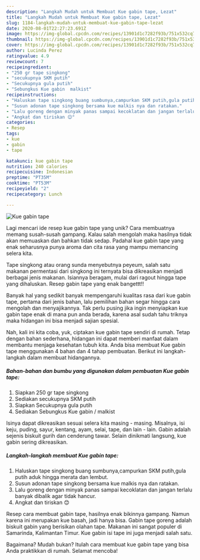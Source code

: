 ```yaml
---
description: "Langkah Mudah untuk Membuat Kue gabin tape, Lezat"
title: "Langkah Mudah untuk Membuat Kue gabin tape, Lezat"
slug: 1184-langkah-mudah-untuk-membuat-kue-gabin-tape-lezat
date: 2020-08-01T22:27:23.691Z
image: https://img-global.cpcdn.com/recipes/13901d1c7282f93b/751x532cq70/kue-gabin-tape-foto-resep-utama.jpg
thumbnail: https://img-global.cpcdn.com/recipes/13901d1c7282f93b/751x532cq70/kue-gabin-tape-foto-resep-utama.jpg
cover: https://img-global.cpcdn.com/recipes/13901d1c7282f93b/751x532cq70/kue-gabin-tape-foto-resep-utama.jpg
author: Lucinda Perez
ratingvalue: 4.9
reviewcount: 7
recipeingredient:
- "250 gr tape singkong"
- "secukupnya SKM putih"
- "Secukupnya gula putih"
- "Sebungkus Kue gabin  malkist"
recipeinstructions:
- "Haluskan tape singkong buang sumbunya,campurkan SKM putih,gula putih aduk hingga merata dan lembut."
- "Susun adonan tape singkong bersama kue malkis nya dan ratakan."
- "Lalu goreng dengan minyak panas sampai kecoklatan dan jangan terlalu banyak dibalik agar tidak hancur."
- "Angkat dan tiriskan 😊"
categories:
- Resep
tags:
- kue
- gabin
- tape

katakunci: kue gabin tape 
nutrition: 240 calories
recipecuisine: Indonesian
preptime: "PT35M"
cooktime: "PT53M"
recipeyield: "2"
recipecategory: Lunch

---
```



![Kue gabin tape](https://img-global.cpcdn.com/recipes/13901d1c7282f93b/751x532cq70/kue-gabin-tape-foto-resep-utama.jpg)

Lagi mencari ide resep kue gabin tape yang unik? Cara membuatnya memang susah-susah gampang. Kalau salah mengolah maka hasilnya tidak akan memuaskan dan bahkan tidak sedap. Padahal kue gabin tape yang enak seharusnya punya aroma dan cita rasa yang mampu memancing selera kita.

Tape singkong atau orang sunda menyebutnya peyeum, salah satu makanan permentasi dari singkong ini ternyata bisa dikreasikan menjadi berbagai jenis makanan. Isiannya beragam, mulai dari ragout hingga tape yang dihaluskan. Resep gabin tape yang enak bangettt!!

Banyak hal yang sedikit banyak mempengaruhi kualitas rasa dari kue gabin tape, pertama dari jenis bahan, lalu pemilihan bahan segar hingga cara mengolah dan menyajikannya. Tak perlu pusing jika ingin menyiapkan kue gabin tape enak di mana pun anda berada, karena asal sudah tahu triknya maka hidangan ini bisa menjadi sajian spesial.


Nah, kali ini kita coba, yuk, ciptakan kue gabin tape sendiri di rumah. Tetap dengan bahan sederhana, hidangan ini dapat memberi manfaat dalam membantu menjaga kesehatan tubuh kita. Anda bisa membuat Kue gabin tape menggunakan 4 bahan dan 4 tahap pembuatan. Berikut ini langkah-langkah dalam membuat hidangannya.

<!--inarticleads1-->

##### Bahan-bahan dan bumbu yang digunakan dalam pembuatan Kue gabin tape:

1. Siapkan 250 gr tape singkong
1. Sediakan secukupnya SKM putih
1. Siapkan Secukupnya gula putih
1. Sediakan Sebungkus Kue gabin / malkist


Isinya dapat dikreasikan sesuai selera kita masing - masing. Misalnya, isi keju, puding, sayur, kentang, ayam, selai, tape, dan lain - lain. Gabin adalah sejenis biskuit gurih dan cenderung tawar. Selain dinikmati langsung, kue gabin sering dikreasikan. 

<!--inarticleads2-->

##### Langkah-langkah membuat Kue gabin tape:

1. Haluskan tape singkong buang sumbunya,campurkan SKM putih,gula putih aduk hingga merata dan lembut.
1. Susun adonan tape singkong bersama kue malkis nya dan ratakan.
1. Lalu goreng dengan minyak panas sampai kecoklatan dan jangan terlalu banyak dibalik agar tidak hancur.
1. Angkat dan tiriskan 😊


Resep cara membuat gabin tape, hasilnya enak bikinnya gampang. Namun karena ini merupakan kue basah, jadi hanya bisa. Gabin tape goreng adalah biskuit gabin yang berisikan olahan tape. Makanan ini sangat populer di Samarinda, Kalimantan Timur. Kue gabin isi tape ini juga menjadi salah satu. 

Bagaimana? Mudah bukan? Itulah cara membuat kue gabin tape yang bisa Anda praktikkan di rumah. Selamat mencoba!
